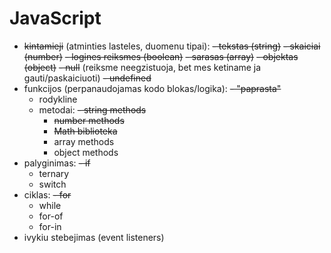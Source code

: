 # JavaScript

- ~~kintamieji~~ (atminties lasteles, duomenu tipai):
  ~~- tekstas (string)~~
  ~~- skaiciai (number)~~
  ~~- logines reiksmes (boolean)~~
  ~~- sarasas (array)~~
  ~~- objektas (object)~~
  ~~- null~~ (reiksme neegzistuoja, bet mes ketiname ja gauti/paskaiciuoti)
  ~~- undefined~~
- funkcijos (perpanaudojamas kodo blokas/logika):
  ~~- "paprasta"~~
  - rodykline
  - metodai:
    ~~- string methods~~
    - ~~number methods~~
    - ~~Math biblioteka~~
    - array methods
    - object methods
- palyginimas:
  ~~- if~~
  - ternary
  - switch
- ciklas:
  ~~- for~~
  - while
  - for-of
  - for-in
- ivykiu stebejimas (event listeners)
